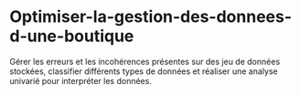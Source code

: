 # Optimiser-la-gestion-des-donnees-d-une-boutique
Gérer les erreurs et les incohérences présentes sur des jeu de données stockées, classifier différents types de données et réaliser une analyse univarié pour interpréter les données.

